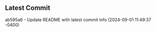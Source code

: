 
## Latest Commit
ab595a6 - Update README with latest commit info (2024-09-01 11:49:37 -0400) <Yunxi-Zhou>
